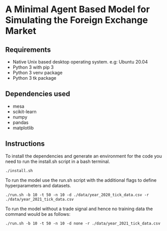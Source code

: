 # A Minimal Agent Based Model for Simulating the Foreign Exchange Market

## Requirements

- Native Unix based desktop operating system. e.g: Ubuntu 20.04
- Python 3 with pip 3
- Python 3 venv package
- Python 3 tk package

## Dependencies used

- mesa
- scikit-learn
- numpy
- pandas
- matplotlib

## Instructions
To install the dependencies and generate an environment for the code you need to run the install.sh script in a bash terminal.

    ./install.sh

To run the model use the run.sh script with the additional flags to define hyperparameters and datasets.

    ./run.sh -b 10 -t 50 -n 10 -d ./data/year_2020_tick_data.csv -r ./data/year_2021_tick_data.csv

To run the model without a trade signal and hence no training data the command would be as follows:

    ./run.sh -b 10 -t 50 -n 10 -d none -r ./data/year_2021_tick_data.csv
